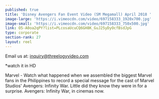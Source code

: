 ```yaml
---
published: true
title: 'Disney Avengers Fan Event Video (SM Megamall) April 2018 '
image-large: 'https://i.vimeocdn.com/video/697158333_1920x700.jpg'
image-small: 'https://i.vimeocdn.com/video/697158333_750x500.jpg'
link: O5-A0oa2qPY?list=PLcosaUcuCQ6GH8K_GuJ25yDyOcfBsdJpG
type: corporate
section-rank: 27
layout: reel
---
```

Email us at: inquiry@threelogyvideo.com

*watch it in HD

Marvel - Watch what happened when we assembled the biggest Marvel fans in the Philippines to record a special message for the cast of Marvel Studios' Avengers: Infinity War. Little did they know they were in for a surprise.
Avengers: Infinity War, in cinemas now.
